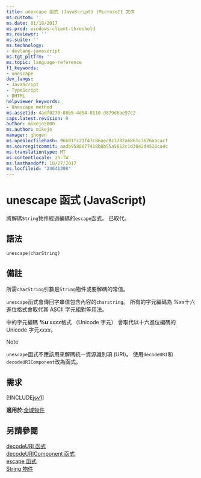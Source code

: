 ```yaml
---
title: unescape 函式 (JavaScript) |Microsoft 文件
ms.custom: ''
ms.date: 01/18/2017
ms.prod: windows-client-threshold
ms.reviewer: ''
ms.suite: ''
ms.technology:
- devlang-javascript
ms.tgt_pltfrm: ''
ms.topic: language-reference
f1_keywords:
- unescape
dev_langs:
- JavaScript
- TypeScript
- DHTML
helpviewer_keywords:
- Unescape method
ms.assetid: 4adf0270-88b5-4d54-8110-d879d6ae97c2
caps.latest.revision: 9
author: mikejo5000
ms.author: mikejo
manager: ghogen
ms.openlocfilehash: 96601fc21f47c86aec8c3702a6861c3676aacacf
ms.sourcegitcommit: aadb9588877418b8b55a5612c1d3842d4520ca4c
ms.translationtype: MT
ms.contentlocale: zh-TW
ms.lasthandoff: 10/27/2017
ms.locfileid: "24641398"
---
```

# <a name="unescape-function-javascript"></a>unescape 函式 (JavaScript)
將解碼`String`物件經過編碼的`escape`函式。 已取代。  
  
## <a name="syntax"></a>語法  
  
```  
unescape(charString)   
```  
  
## <a name="remarks"></a>備註  
 所需`charString`引數是`String`物件或要解碼的常值。  
  
 `unescape`函式會傳回字串值包含內容的`charstring`。 所有的字元編碼為 %*xx*十六進位格式會取代其 ASCII 字元組對等用法。  
  
 中的字元編碼 **%u** *xxxx*格式 （Unicode 字元） 會取代以十六進位編碼的 Unicode 字元*xxxx*。  
  
> [!NOTE]
>  `unescape`函式不應該用來解碼統一資源識別項 (URI)。 使用`decodeURI`和`decodeURIComponent`改為函式。  
  
## <a name="requirements"></a>需求  
 [!INCLUDE[jsv1](../../javascript/misc/includes/jsv1-md.md)]  
  
 **適用於**:[全域物件](../../javascript/reference/global-object-javascript.md)  
  
## <a name="see-also"></a>另請參閱  
 [decodeURI 函式](../../javascript/reference/decodeuri-function-javascript.md)   
 [decodeURIComponent 函式](../../javascript/reference/decodeuricomponent-function-javascript.md)   
 [escape 函式](../../javascript/reference/escape-function-javascript.md)   
 [String 物件](../../javascript/reference/string-object-javascript.md)